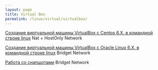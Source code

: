 ```yaml
---
layout: page
title: Virtual Box
permalink: /linux/virtual/virtualbox/
---
```



[Создание виртуальной машины VirtualBox с Centos 6.X. в командной строке linux](/linux/virtual/virtualbox/vm/centos-6/) Nat + HostOnly Network

[Создание виртуальной машины VirtualBox с Oracle Linux 6.X. в командной строке linux](/linux/virtual/virtualbox/vm/oracle-linux-6/) Bridget Network


[Работа со снапшотами](/linux/virtual/virtualbox/snapshots/) Bridget Network
